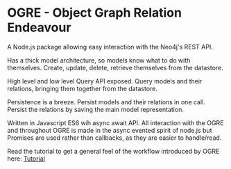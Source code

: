 # OGRE - Object Graph Relation Endeavour

A Node.js package allowing easy interaction with the Neo4j's REST API.

Has a thick model architecture, so models know what to do with themselves.
Create, update, delete, retrieve themselves from the datastore.

High level and low level Query API exposed.
Query models and their relations, bringing them together from the datastore.

Persistence is a breeze.
Persist models and their relations in one call.
Persist the relations by saving the main model representation.

Written in Javascript ES6 wih async await API.
All interaction with the OGRE and throughout OGRE is made in the async evented spirit of node.js
but Promises are used rather than callbacks, as they are easier to handle/read.

Read the tutorial to get a general feel of the workflow introduced by OGRE here:
[Tutorial](https://github.com/dragosbulugean/node-ogre/blob/master/tutorial.md)

